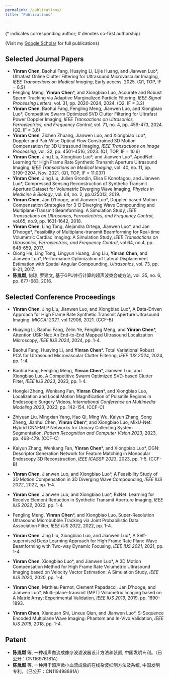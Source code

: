 ```yaml
---
permalink: /publications/
title: "Publications"

---
```


(\* indicates corresponding author; # denotes co-first authorship)

(Visit my [Google Scholar](https://scholar.google.com/citations?user=daaRpEcAAAAJ&hl=en) for full publications)

## <i class="fa fa-archive" aria-hidden="true"></i>  Selected Journal Papers
* **Yinran** **Chen**, Baohui Fang, Huaying Li, Lijie Huang, and Jianwen Luo\*, Ultrafast Online Clutter Filtering for Ultrasound Microvascular Imaging, _IEEE Transactions on Medical Imaging_, Early access. 2025. (Q1, TOP, IF = 8.9) [<i class="fa fa-fw fa-link" aria-hidden="true"></i>](https://ieeexplore.ieee.org/document/10855831)
* Fengling Meng, **Yinran** **Chen**\*, and Xiongbiao Luo, Accurate and Robust Sperm Tracking via Adaptive Marginalized Particle Filtering, _IEEE Signal Processing Letters_, vol. 31, pp. 2020-2024, 2024. (Q2, IF = 3.2) [<i class="fa fa-fw fa-link" aria-hidden="true"></i>](https://ieeexplore.ieee.org/document/10616219)
* **Yinran** **Chen**, Baohui Fang, Fengling Meng, Jianwen Luo, and Xiongbiao Luo\*, Competitive Swarm Optimized SVD Clutter Filtering for Ultrafast Power Doppler Imaging, _IEEE Transactions on Ultrasonics, Ferroelectrics, and Frequency Control_, vol. 71, no. 4, pp. 459-473, 2024. (Q2, IF = 3.6) [<i class="fa fa-fw fa-link" aria-hidden="true"></i>](https://ieeexplore.ieee.org/document/10423619)
* **Yinran** **Chen**, Zichen Zhuang, Jianwen Luo, and Xiongbiao Luo\*, Doppler and Pair-Wise Optical Flow Constrained 3D Motion Compensation for 3D Ultrasound Imaging, _IEEE Transactions on Image Processing_, vol. 32, pp. 4501-4516, 2023. (Q1, TOP, IF = 10.6) [<i class="fa fa-fw fa-link" aria-hidden="true"></i>](https://ieeexplore.ieee.org/document/10209561/)
* **Yinran** **Chen**, Jing Liu, Xiongbiao Luo\*, and Jianwen Luo\*, ApodNet: Learning for High Frame Rate Synthetic Transmit Aperture Ultrasound Imaging, _IEEE Transactions on Medical Imaging_, vol. 40, no. 11, pp. 3190-3204, Nov. 2021. (Q1, TOP, IF = 11.037) [<i class="fa fa-fw fa-link" aria-hidden="true"></i>](https://ieeexplore.ieee.org/document/9443173/)
* **Yinran** **Chen**, Jing Liu, Julien Grondin, Elisa E Konofagou, and Jianwen Luo\*, Compressed Sensing Reconstruction of Synthetic Transmit Aperture Dataset for Volumetric Diverging Wave Imaging, _Physics in Medicine & Biology_, vol. 64, no. 2, pp.025013, 2019. [<i class="fa fa-fw fa-link" aria-hidden="true"></i>](https://iopscience.iop.org/article/10.1088/1361-6560/aaf5f1)
* **Yinran** **Chen**, Jan D’hooge, and Jianwen Luo\*, Doppler-based Motion Compensation Strategies for 3-D Diverging Wave Compounding and Multiplane-Transmit Beamforming: A Simulation Study, _IEEE Transactions on Ultrasonics, Ferroelectrics, and Frequency Control_, vol.65, no.9, pp. 1631-1642, 2018. [<i class="fa fa-fw fa-link" aria-hidden="true"></i>](https://ieeexplore.ieee.org/document/8399835/)
* **Yinran** **Chen**, Ling Tong, Alejandra Ortega, Jianwen Luo\*, and Jan D’hooge\*, Feasibility of Multiplane-transmit Beamforming for Real-time Volumetric Cardiac Imaging: A Simulation Study, _IEEE Transactions on Ultrasonics, Ferroelectrics, and Frequency Control_, vol.64, no.4, pp. 648-659, 2017. [<i class="fa fa-fw fa-link" aria-hidden="true"></i>](https://ieeexplore.ieee.org/document/7812770)
* Qiong He, Ling Tong, Lingyun Huang, Jing Liu, **Yinran** **Chen**, and Jianwen Luo\*, Performance Optimization of Lateral Displacement Estimation with Spatial Angular Compounding, _Ultrasonics_, vol. 73, pp. 9-21, 2017. [<i class="fa fa-fw fa-link" aria-hidden="true"></i>](https://www.sciencedirect.com/science/article/pii/S0041624X16301445)
* **陈胤燃**, 何琼, 罗建文, 基于GPU并行计算的超声波束合成方法, vol. 35, no. 6, pp. 677-683, 2016. [<i class="fa fa-fw fa-link" aria-hidden="true"></i>](http://cjbme.csbme.org/CN/abstract/abstract617.shtml)

## <i class="fa fa-archive" aria-hidden="true"></i> Selected Conference Proceedings
* **Yinran** **Chen**, Jing Liu, Jianwen Luo, and Xiongbiao Luo\*, A Data-Driven Approach for High Frame Rate Synthetic Transmit Aperture Ultrasound Imaging. _MICCAI 2021_. vol 12906, 2021. (CCF-B) [<i class="fa fa-fw fa-link" aria-hidden="true"></i>](https://link.springer.com/chapter/10.1007/978-3-030-87231-1_40)

* Huaying Li, Baohui Fang, Zelin Ye, Fengling Meng, and **Yinran** **Chen**\*, Attention USR-Net: An End-to-End Mapped Ultrasound Localization Microscopy, _IEEE IUS 2024_, 2024, pp. 1-4. [<i class="fa fa-fw fa-link" aria-hidden="true"></i>](https://ieeexplore.ieee.org/document/10793914)
* Baohui Fang, Huaying Li, and **Yinran** **Chen**\*. Total Variational Robust PCA for Ultrasound Microvascular Clutter Filtering, _IEEE IUS 2024_, 2024, pp. 1-4. [<i class="fa fa-fw fa-link" aria-hidden="true"></i>](https://ieeexplore.ieee.org/document/10793489)
* Baohui Fang, Fengling Meng, **Yinran** **Chen**\*, Jianwen Luo, and Xiongbiao Luo, A Competitive Swarm Optimized SVD-based Clutter Filter, _IEEE IUS 2023_, 2023, pp. 1-4. [<i class="fa fa-fw fa-link" aria-hidden="true"></i>](https://ieeexplore.ieee.org/document/10306441)
* Honglei Zheng, Wenkang Fan, **Yinran** **Chen**\*, and Xiongbiao Luo, Localization and Local Motion Magnification of Pulsatile Regions in Endoscopic Surgery Videos, _International Conference on Multimedia Modeling 2023_, 2023, pp. 142-154. (CCF-C) [<i class="fa fa-fw fa-link" aria-hidden="true"></i>](https://link.springer.com/chapter/10.1007/978-3-031-53311-2_11)
* Zhiyuan Liu, Mingxian Yang, Hao Qi, Ming Wu, Kaiyun Zhang, Song Zheng, Jianhui Chen, **Yinran** **Chen**\*, and Xiongbiao Luo, MixU-Net: Hybrid CNN-MLP Networks for Urinary Collecting System Segmentation, _Pattern Recognition and Computer Vision 2023_, 2023, pp. 468-479. (CCF-C) [<i class="fa fa-fw fa-link" aria-hidden="true"></i>](https://link.springer.com/chapter/10.1007/978-981-99-8469-5_37)
* Kaiyun Zhang, Wenkang Fan, **Yinran** **Chen**\*, and Xiongbiao Luo\*, DGN: Descriptor Generation Network for Feature Matching in Monocular Endoscopy 3D Reconstruction, _IEEE ICASSP 2023_, 2023, pp. 1-5. (CCF-B) [<i class="fa fa-fw fa-link" aria-hidden="true"></i>](https://ieeexplore.ieee.org/document/10096371/)
* **Yinran** **Chen**, Jianwen Luo, and Xiongbiao Luo\*, A Feasibility Study of 3D Motion Compensation in 3D Diverging Wave Compounding, _IEEE IUS 2022_, 2022, pp. 1-4. [<i class="fa fa-fw fa-link" aria-hidden="true"></i>](https://ieeexplore.ieee.org/document/9957302/)
* **Yinran** **Chen**, Jianwen Luo, and Xiongbiao Luo\*, RxNet: Learning for Receive Element Reduction in Synthetic Transmit Aperture Imaging, _IEEE IUS 2022_, 2022, pp. 1-4. [<i class="fa fa-fw fa-link" aria-hidden="true"></i>](https://ieeexplore.ieee.org/document/9958390/)
* Fengling Meng, **Yinran** **Chen**\*, and Xiongbiao Luo, Super-Resolution Ultrasound Microbubble Tracking via Joint Probabilistic Data Association Filter, _IEEE IUS 2022_, 2022, pp. 1-4. [<i class="fa fa-fw fa-link" aria-hidden="true"></i>](https://ieeexplore.ieee.org/document/9957852/)
* **Yinran** **Chen**, Jing Liu, Xiongbiao Luo, and Jianwen Luo\*, A Self-supervised Deep Learning Approach for High Frame Rate Plane Wave Beamforming with Two-way Dynamic Focusing, _IEEE IUS 2021_, 2021, pp. 1-4. [<i class="fa fa-fw fa-link" aria-hidden="true"></i>](https://ieeexplore.ieee.org/document/9593334/)
* **Yinran** **Chen**, Xiongbiao Luo\*, and Jianwen Luo\*, A 3D Motion Compensation Method for High Frame Rate Volumetric Ultrasound Imaging based on Velocity Vector Estimation: A Simulation Study, _IEEE IUS 2020_, 2020, pp. 1-4. [<i class="fa fa-fw fa-link" aria-hidden="true"></i>](https://ieeexplore.ieee.org/document/9251770/)
* **Yinran** **Chen**, Mathieu Pernot, Clement Papadacci, Jan D’hooge, and Jianwen Luo\*, Multi-plane-transmit (MPT) Volumetric Imaging based on A Matrix Array: Experimental Validation, _IEEE IUS 2019_, 2019, pp. 1890-1893. [<i class="fa fa-fw fa-link" aria-hidden="true"></i>](https://ieeexplore.ieee.org/document/8925974/)
* **Yinran Chen**, Xianquan Shi, Linxue Qian, and Jianwen Luo\*, S-Sequence Encoded Multiplane Wave Imaging: Phantom and In-Vivo Validation, _IEEE IUS 2018_, 2018, pp. 1-4. [<i class="fa fa-fw fa-link" aria-hidden="true"></i>](https://ieeexplore.ieee.org/document/8579979)

## <i class="fa fa-archive" aria-hidden="true"></i> Patent
* **陈胤燃** 等, 一种超声血流成像杂波滤波器设计方法和装置, 中国发明专利。（已公开：CN116976181A）
* **陈胤燃** 等, 一种用于超声微小血流成像的在线杂波抑制方法及系统, 中国发明专利。（已公开：CN119498891A）